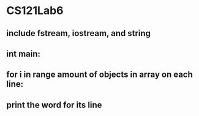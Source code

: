 # CS121Lab6

## include fstream, iostream, and string

## int main:
## for i in range amount of objects in array on each line:
## print the word for its line
